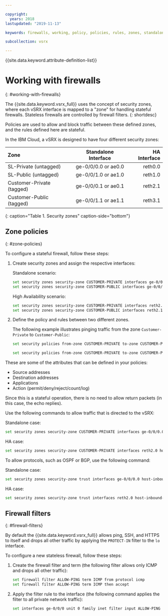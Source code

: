 ```yaml
---

copyright:
  years: 2018
lastupdated: "2019-11-13"

keywords: firewalls, working, policy, policies, rules, zones, standalone, ha

subcollection: vsrx

---
```


{{site.data.keyword.attribute-definition-list}}

# Working with firewalls
{: #working-with-firewalls}

The {{site.data.keyword.vsrx_full}} uses the concept of security zones, where each vSRX interface is mapped to a "zone" for handling stateful firewalls. Stateless firewalls are controlled by firewall filters.
{: shortdesc}

Policies are used to allow and block traffic between these defined zones, and the rules defined here are stateful.

In the IBM Cloud, a vSRX is designed to have four different security zones:

| Zone                     | Standalone Interface | HA Interface |
| :---                     |        :----:        |         ---: |
| SL-Private (untagged)    | ge-0/0/0.0 or ae0.0  | reth0.0      |
| SL-Public (untagged)     | ge-0/0/1.0 or ae1.0  | reth1.0      |
| Customer-Private (tagged)| ge-0/0/0.1 or ae0.1  | reth2.1      |
| Customer-Public (tagged) | ge-0/0/1.1 or ae1.1  | reth3.1      |
{: caption="Table 1. Security zones" caption-side="bottom"}

## Zone policies
{: #zone-policies}

To configure a stateful firewall, follow these steps:

1. Create security zones and assign the respective interfaces:

   Standalone scenario:

	 ```sh
	 set security zones security-zone CUSTOMER-PRIVATE interfaces ge-0/0/0.1
	 set security zones security-zone CUSTOMER-PUBLIC interfaces ge-0/0/1.1
   ```

   High Availability scenario:

   ```sh
   set security zones security-zone CUSTOMER-PRIVATE interfaces reth2.1
   set security zones security-zone CUSTOMER-PUBLIC interfaces reth2.1
   ```

1. Define the policy and rules between two different zones.

	The following example illustrates pinging traffic from the zone `Customer-Private` to `Customer-Public`:

	```sh
	set security policies from-zone CUSTOMER-PRIVATE to-zone CUSTOMER-PUBLIC policy ALLOW_ICMP match source-address any destination-address any application junos-icmp

	set security policies from-zone CUSTOMER-PRIVATE to-zone CUSTOMER-PUBLIC policy ALLOW_ICMP then permit
	```

These are some of the attributes that can be defined in your policies:

* Source addresses
* Destination addresses
* Applications
* Action (permit/deny/reject/count/log)

Since this is a stateful operation, there is no need to allow return packets (in this case, the echo replies).

Use the following commands to allow traffic that is directed to the vSRX:

Standalone case:

```sh
set security zones security-zone CUSTOMER-PRIVATE interfaces ge-0/0/0.0 host-inbound-traffic system-services all
```

HA case:

```sh
set security zones security-zone CUSTOMER-PRIVATE interfaces reth2.0 host-inbound-traffic system-services all
```

To allow protocols, such as OSPF or BGP, use the following command:

Standalone case:

```sh
set security zones security-zone trust interfaces ge-0/0/0.0 host-inbound-traffic protocols all
```

HA case:

```sh
set security zones security-zone trust interfaces reth2.0 host-inbound-traffic protocols all
```

## Firewall filters
{: #firewall-filters}

By default the {{site.data.keyword.vsrx_full}} allows ping, SSH, and HTTPS to itself and drops all other traffic by applying the `PROTECT-IN` filter to the `lo` interface.

To configure a new stateless firewall, follow these steps:

1. Create the firewall filter and term (the following filter allows only ICMP and drops all other traffic):

   ```sh
   set firewall filter ALLOW-PING term ICMP from protocol icmp
   set firewall filter ALLOW-PING term ICMP then accept
   ```

1. Apply the filter rule to the interface (the following command applies the filter to all private network traffic):

	```sh
	set interfaces ge-0/0/0 unit 0 family inet filter input ALLOW-PING
	```
